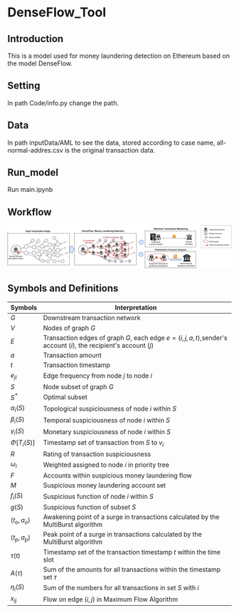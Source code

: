 # DenseFlow_Tool
## Introduction

This is a model used for money laundering detection on Ethereum based on the model DenseFlow. 

## Setting

In path Code/info.py change the path.

## Data

In path inputData/AML to see the data, stored according to case name, all-normal-addres.csv is the original transaction data.

## Run_model

Run main.ipynb

## Workflow

![image](https://github.com/DenseFlow/DenseFlow_Tool/blob/main/IMG/Fig_workflow.png)

## Symbols and Definitions  

| Symbols                   | Interpretation                                               |
| ------------------------- | ------------------------------------------------------------ |
| $G$                     | Downstream transaction network                               |
| $V$                       | Nodes of graph $G$                                           |
| $E$                       | Transaction edges of graph $G$, each edge $e=(i,j,a,t)$,sender's account ($i$), the recipient's account ($j$) |
| $a$                       | Transaction amount                                           |
| $t$                       | Transaction timestamp                                        |
| $e_{ji}$                  | Edge frequency from node $j$ to node $i$                     |
| $S$                       | Node subset of graph $G$                                     |
| $S^*$                     | Optimal subset                                               |
| $\alpha_i(S)$             | Topological suspiciousness of node $i$ within $S$            |
| $\beta_i(S)$              | Temporal suspiciousness of node $i$ within $S$               |
| $\gamma_i(S)$             | Monetary suspiciousness of node $i$ within $S$               |
| $\Phi\left[T_i(S)\right]$ | Timestamp set of transaction from $S$ to $v_i$               |
| $R$                       | Rating of transaction suspiciousness                         |
| $\omega_i$                | Weighted assigned to node $i$ in priority tree               |
| $F$                       | Accounts within suspicious money laundering flow             |
| $M$                       | Suspicious money laundering account set                      |
| $f_i(S)$                  | Suspicious function of node $i$ within $S$                   |
| $g(S)$                    | Suspicious function of subset $S$                            |
| $(t_o,a_o)$               | Awakening point of a surge in transactions calculated by the MultiBurst algorithm |
| $(t_p,a_p)$               | Peak point of a surge in transactions calculated by the MultiBurst algorithm |
| $\tau(t)$                 | Timestamp set of the transaction timestamp $t$ within the time slot |
| $A(\tau)$                 | Sum of the amounts for all transactions within the timestamp set $\tau$ |
| $\eta_i(S)$               | Sum of the numbers for all transactions in set $S$ with $i$  |
| $x_{ij}$                  | Flow on edge $(i,j)$ in Maximum Flow Algorithm               |



